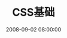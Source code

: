 ---
title: CSS基础
date: 2008-09-02 08:00:00
updated: 2008-09-02 08:00:00
tags: "css"
categories: "Develop"
---